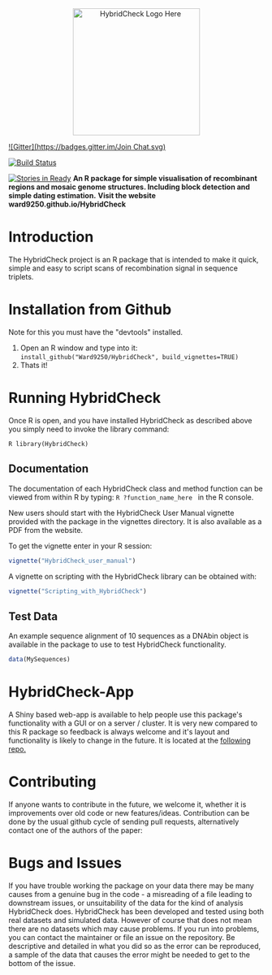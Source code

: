 <a name="logo"/>
<div align="center">
<a href="http://ward9250.github.io/HybridCheck">
<img src="http://ward9250.github.io/HybridCheck/img/HybridCheckLogo.png" height="250" alt="HybridCheck Logo Here"></img>
</a>
</div>

[![Gitter](https://badges.gitter.im/Join Chat.svg)](https://gitter.im/Ward9250/HybridCheck?utm_source=badge&utm_medium=badge&utm_campaign=pr-badge&utm_content=badge)

[![Build Status](https://travis-ci.org/Ward9250/HybridCheck.svg?branch=master)](https://travis-ci.org/Ward9250/HybridCheck)

[![Stories in Ready](https://badge.waffle.io/Ward9250/HybridCheck.png?label=ready&title=Ready)](https://waffle.io/Ward9250/HybridCheck)
**An R package for simple visualisation of recombinant regions and mosaic genome structures. Including block detection and simple dating estimation.**
**Visit the website ward9250.github.io/HybridCheck**

# Introduction

The HybridCheck project is an R package that is intended to make it quick, simple and easy to script scans of recombination signal in sequence triplets.

# Installation from Github

Note for this you must have the "devtools" installed.

1. Open an R window and type into it: `install_github("Ward9250/HybridCheck", build_vignettes=TRUE)`
2. Thats it!

# Running HybridCheck

Once R is open, and you have installed HybridCheck as described above you simply need to invoke the library command:

```R library(HybridCheck) ```

## Documentation

The documentation of each HybridCheck class and method function can be viewed from within R by typing:
```R ?function_name_here ``` in the R console.

New users should start with the HybridCheck User Manual vignette provided with the package in the vignettes directory.
It is also available as a PDF from the website.

To get the vignette enter in your R session:
```R
vignette("HybridCheck_user_manual")
```

A vignette on scripting with the HybridCheck library can be obtained with:
```R
vignette("Scripting_with_HybridCheck")
```

## Test Data

An example sequence alignment of 10 sequences as a DNAbin object is available in the package to use to test HybridCheck functionality.
```R
data(MySequences)
```

# HybridCheck-App

A Shiny based web-app is available to help people use this package's functionality with a GUI or on a server / cluster.
It is very new compared to this R package so feedback is always welcome and it's layout and functionality is likely to change in the future. It is located at the [following repo.](https://github.com/Ward9250/HybridCheck-App)


# Contributing

If anyone wants to contribute in the future, we welcome it, whether it is improvements over old code or new features/ideas.
Contribution can be done by the usual github cycle of sending pull requests, alternatively contact one of the authors of the paper:

# Bugs and Issues

If you have trouble working the package on your data there may be many causes from a genuine bug in the code - a misreading of a file leading to downstream issues, or unsuitability of the data for the kind of analysis HybridCheck does.
HybridCheck has been developed and tested using both real datasets and simulated data. However of course that does not mean there are no datasets which may cause problems. If you run into problems, you can contact the maintainer or file an issue on the repository.
Be descriptive and detailed in what you did so as the error can be reproduced, a sample of the data that causes the error might be needed to get to the bottom of the issue.
